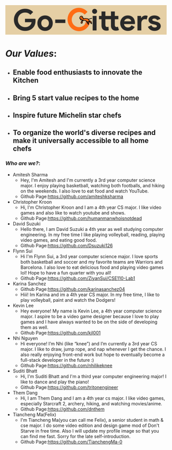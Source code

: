 ![Top Brand Image](images/SmallerBrand.png)
# *Our Values*:
* ## Enable food enthusiasts to innovate the Kitchen
* ## Bring 5 start value recipes to the home
* ## Inspire future Michelin star chefs
* ## To organize the world's diverse recipes and make it universally accessible to all home chefs  


### *Who are we?*:
* Amitesh Sharma
    * Hey, I'm Amitesh and I'm currently a 3rd year computer science major. I enjoy playing basketball, watching both footballs, and hiking on the weekends. I also love to eat food and watch YouTube.
    * Github Page:https://github.com/amiteshksharma
* Christopher Kroon
    * Hi, I'm Christopher Kroon and I am a 4th year CS major. I like video games and also like to watch youtube and shows.
    * Github Page:https://github.com/humanmanwhoisnotdead
* David Suzuki
    * Hello there, I am David Suzuki a 4th year as well studying computer engineering. In my free time I like playing volleyball, reading, playing video games, and eating good food.
    * Github Page:https://github.com/Dsuzuki126
* Flynn Sui
    * Hi I'm Flynn Sui, a 3rd year computer science major. I love sports both basketball and soccer and my favorite teams are Warriors and Barcelona. I also love to eat delicious food and playing video games lol! Hope to have a fun quarter with you all!
    * Github Page:https://github.com/ZiyanSui/CSE110-Lab1
* Karina Sanchez
    * Github Page:https://github.com/karinasanchez04
    * Hiii! Im Karina and im a 4th year CS major. In my free time, I like to play volleyball, paint and watch the Dodgers!
* Kevin Lee
    * Hey everyone! My name is Kevin Lee, a 4th year computer science major. I aspire to be a video game designer because I love to play games and I have always wanted to be on the side of developing them as well.
    * Github Page:https://github.com/kjl001
* Nhi Nguyen
    * Hi everyone! I’m Nhi (like “knee”) and I’m currently a 3rd year CS major. I like to draw, jump rope, and nap whenever I get the chance. I also really enjoying front-end work but hope to eventually become a full-stack developer in the future :)
    * Github Page:https://github.com/nhilikeknee
* Suditi Bhatt
    * Hi, I'm Suditi Bhatt and I'm a third year computer engineering major! I like to dance and play the piano!
    * Github Page:https://github.com/tritonengineer
* Them Dang
    * Hi, I am Them Dang and I am a 4th year cs major. I like video games, especially Starcraft 2, archery, hiking, and watching movies/anime.
    * Github Page:https://github.com/dnthem
* Tiancheng Ma(Felix)
    * I'm Tiancheng Ma(you can call me Felix), a senior student in math & cse major. I do some video edition and design game mod of Don't Starve in free time. Also I will update my profile image so that you can find me fast. Sorry for the late self-introduction.
    * Github Page:https://github.com/TianchengMa-0
